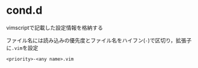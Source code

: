 # cond.d

vimscriptで記載した設定情報を格納する

ファイル名には読み込みの優先度とファイル名をハイフン(`-`)で区切り，拡張子に`.vim`を設定

`<priority>-<any name>.vim`
